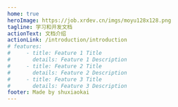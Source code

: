 ```yaml
---
home: true
heroImage: https://job.xrdev.cn/imgs/moyu128x128.png
tagline: 学习和开发文档
actionText: 文档介绍
actionLink: /introduction/introduction
# features:
#     - title: Feature 1 Title
#       details: Feature 1 Description
#     - title: Feature 2 Title
#       details: Feature 2 Description
#     - title: Feature 3 Title
#       details: Feature 3 Description
footer: Made by shuxiaokai
---
```

